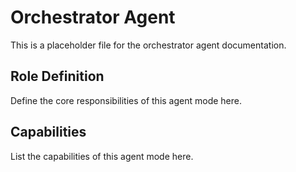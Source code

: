 # Orchestrator Agent

This is a placeholder file for the orchestrator agent documentation.

## Role Definition

Define the core responsibilities of this agent mode here.

## Capabilities

List the capabilities of this agent mode here.
